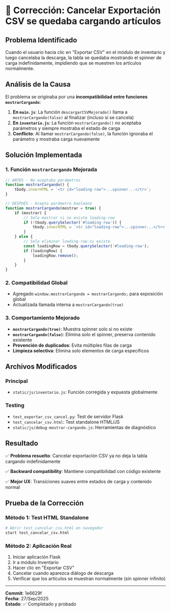 # 🐛 Corrección: Cancelar Exportación CSV se quedaba cargando artículos

## Problema Identificado
Cuando el usuario hacía clic en "Exportar CSV" en el módulo de inventario y luego cancelaba la descarga, la tabla se quedaba mostrando el spinner de carga indefinidamente, impidiendo que se muestren los artículos normalmente.

## Análisis de la Causa
El problema se originaba por una **incompatibilidad entre funciones `mostrarCargando`**:

1. **En `main.js`**: La función `descargarCSVMejorado()` llama a `mostrarCargando(false)` al finalizar (incluso si se cancela)
2. **En `inventario.js`**: La función `mostrarCargando()` no aceptaba parámetros y siempre mostraba el estado de carga
3. **Conflicto**: Al llamar `mostrarCargando(false)`, la función ignoraba el parámetro y mostraba carga nuevamente

## Solución Implementada

### 1. Función `mostrarCargando` Mejorada
```javascript
// ANTES - No aceptaba parámetros
function mostrarCargando() {
    tbody.innerHTML = `<tr id="loading-row">...spinner...</tr>`;
}

// DESPUÉS - Acepta parámetro booleano
function mostrarCargando(mostrar = true) {
    if (mostrar) {
        // Solo mostrar si no existe loading-row
        if (!tbody.querySelector('#loading-row')) {
            tbody.innerHTML = `<tr id="loading-row">...spinner...</tr>`;
        }
    } else {
        // Solo eliminar loading-row si existe
        const loadingRow = tbody.querySelector('#loading-row');
        if (loadingRow) {
            loadingRow.remove();
        }
    }
}
```

### 2. Compatibilidad Global
- Agregado `window.mostrarCargando = mostrarCargando;` para exposición global
- Actualizada llamada interna a `mostrarCargando(true)`

### 3. Comportamiento Mejorado
- **`mostrarCargando(true)`**: Muestra spinner solo si no existe
- **`mostrarCargando(false)`**: Elimina solo el spinner, preserva contenido existente
- **Prevención de duplicados**: Evita múltiples filas de carga
- **Limpieza selectiva**: Elimina solo elementos de carga específicos

## Archivos Modificados

### Principal
- `static/js/inventario.js`: Función corregida y expuesta globalmente

### Testing
- `test_exportar_csv_cancel.py`: Test de servidor Flask
- `test_cancelar_csv.html`: Test standalone HTML/JS  
- `static/js/debug-mostrar-cargando.js`: Herramientas de diagnóstico

## Resultado
✅ **Problema resuelto**: Cancelar exportación CSV ya no deja la tabla cargando indefinidamente

✅ **Backward compatibility**: Mantiene compatibilidad con código existente

✅ **Mejor UX**: Transiciones suaves entre estados de carga y contenido normal

## Prueba de la Corrección

### Método 1: Test HTML Standalone
```bash
# Abrir test_cancelar_csv.html en navegador
start test_cancelar_csv.html
```

### Método 2: Aplicación Real
1. Iniciar aplicación Flask
2. Ir a módulo Inventario
3. Hacer clic en "Exportar CSV"
4. Cancelar cuando aparezca diálogo de descarga
5. Verificar que los artículos se muestran normalmente (sin spinner infinito)

---
**Commit**: 1e6629f  
**Fecha**: 27/Sep/2025  
**Estado**: ✅ Completado y probado